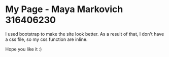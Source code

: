 # My Page - Maya Markovich 316406230

I used bootstrap to make the site look better. 
As a result of that, I don't have a css file, so my css function are inline. 

Hope you like it :)
